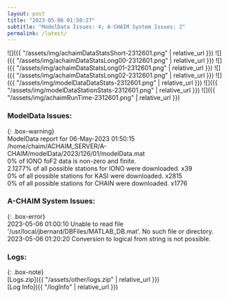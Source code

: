 ```yaml
---
layout: post
title: "2023-05-06 01:50:27"
subtitle: "ModelData Issues: 4; A-CHAIM System Issues: 2"
permalink: /latest/
---
```


![]({{ "/assets/img/achaimDataStatsShort-2312601.png" | relative_url }})
![]({{ "/assets/img/achaimDataStatsLong00-2312601.png" | relative_url }})
![]({{ "/assets/img/achaimDataStatsLong01-2312601.png" | relative_url }})
![]({{ "/assets/img/achaimDataStatsLong02-2312601.png" | relative_url }})
![]({{ "/assets/img/modelDataDataStats-2312601.png" | relative_url }})
![]({{ "/assets/img/modelDataStationStats-2312601.png" | relative_url }})
![]({{ "/assets/img/achaimRunTime-2312601.png" | relative_url }})


### ModelData Issues:  
  
{: .box-warning}  
 ModelData report for 06-May-2023 01:50:15   
 /home/chaim/ACHAIM_SERVER/A-CHAIM/modelData/2023/126/01/modelData.mat   
 0% of IONO foF2 data is non-zero and finite.   
 2.1277% of all possible stations for IONO were downloaded. x39   
 0% of all possible stations for KASI were downloaded. x2815   
 0% of all possible stations for CHAIN were downloaded. x1776   
  
### A-CHAIM System Issues:  
  
{: .box-error}  
2023-05-06 01:00:10 Unable to read file '/usr/local/jbernard/DBFiles/MATLAB_DB.mat'. No such file or directory.  
2023-05-06 01:20:20 Conversion to logical from string is not possible.  

### Logs:  
  
{: .box-note}  
[Logs.zip]({{ "/assets/other/logs.zip" | relative_url }})  
[Log Info]({{ "/logInfo" | relative_url }})  

